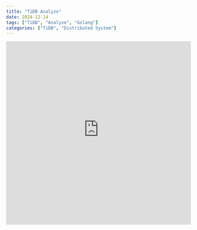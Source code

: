 ```yaml
---
title: "TiDB Analyze"
date: 2024-12-14
tags: ["TiDB", "Analyze", "Golang"]
categories: ["TiDB", "Distributed System"]
---
```


<iframe src="https://tidb-analyze.slides.0xpoe.dev/" width="100%" height="500px" frameborder="0" allowfullscreen></iframe>
